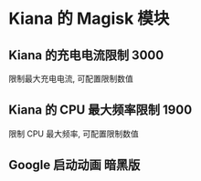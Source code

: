 # Kiana 的 Magisk 模块


## Kiana 的充电电流限制 3000  
限制最大充电电流, 可配置限制数值

## Kiana 的 CPU 最大频率限制 1900
限制 CPU 最大频率, 可配置限制数值

## Google 启动动画 暗黑版
